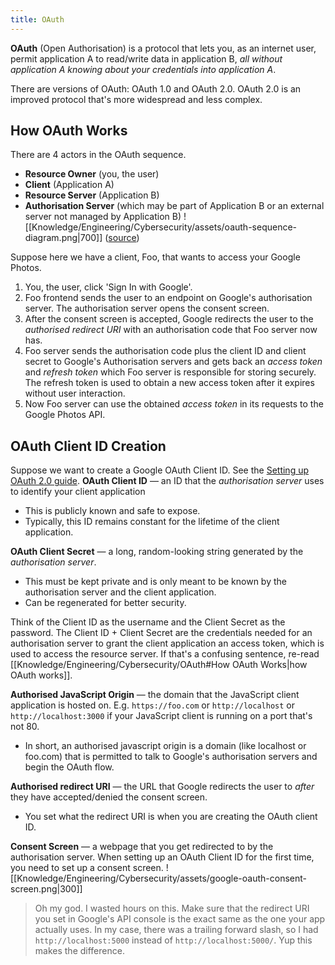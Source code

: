 ```yaml
---
title: OAuth
---
```


**OAuth** (Open Authorisation) is a protocol that lets you, as an internet user, permit application A to read/write data in application B, *all without application A knowing about your credentials into application A*.

There are versions of OAuth: OAuth 1.0 and OAuth 2.0. OAuth 2.0 is an improved protocol that's more widespread and less complex.

## How OAuth Works
There are 4 actors in the OAuth sequence.
- **Resource Owner** (you, the user)
- **Client** (Application A)
- **Resource Server** (Application B)
- **Authorisation Server** (which may be part of Application B or an external server not managed by Application B)
![[Knowledge/Engineering/Cybersecurity/assets/oauth-sequence-diagram.png|700]]
([source](https://auth0.com/docs/get-started/authentication-and-authorization-flow/authorization-code-flow))

Suppose here we have a client, Foo, that wants to access your Google Photos.
1. You, the user, click 'Sign In with Google'.
2. Foo frontend sends the user to an endpoint on Google's authorisation server. The authorisation server opens the consent screen.
3. After the consent screen is accepted, Google redirects the user to the *authorised redirect URI* with an authorisation code that Foo server now has.
4. Foo server sends the authorisation code plus the client ID and client secret to Google's Authorisation servers and gets back an *access token* and *refresh token* which Foo server is responsible for storing securely. The refresh token is used to obtain a new access token after it expires without user interaction.
5. Now Foo server can use the obtained *access token* in its requests to the Google Photos API.

## OAuth Client ID Creation
Suppose we want to create a Google OAuth Client ID. See the [Setting up OAuth 2.0 guide](https://support.google.com/cloud/answer/6158849?hl=en).
**OAuth Client ID** — an ID that the *authorisation server* uses to identify your client application
- This is publicly known and safe to expose.
- Typically, this ID remains constant for the lifetime of the client application.

**OAuth Client Secret** — a long, random-looking string generated by the *authorisation server*.
- This must be kept private and is only meant to be known by the authorisation server and the client application.
- Can be regenerated for better security.

Think of the Client ID as the username and the Client Secret as the password. The Client ID + Client Secret are the credentials needed for an authorisation server to grant the client application an access token, which is used to access the resource server. If that's a confusing sentence, re-read [[Knowledge/Engineering/Cybersecurity/OAuth#How OAuth Works|how OAuth works]].


**Authorised JavaScript Origin** — the domain that the JavaScript client application is hosted on. E.g. `https://foo.com` or `http://localhost` or `http://localhost:3000` if your JavaScript client is running on a port that's not 80.
- In short, an authorised javascript origin is a domain (like localhost or foo.com) that is permitted to talk to Google's authorisation servers and begin the OAuth flow.

**Authorised redirect URI** — the URL that Google redirects the user to *after* they have accepted/denied the consent screen.
- You set what the redirect URI is when you are creating the OAuth client ID.

**Consent Screen** — a webpage that you get redirected to by the authorisation server. When setting up an OAuth Client ID for the first time, you need to set up a consent screen.
![[Knowledge/Engineering/Cybersecurity/assets/google-oauth-consent-screen.png|300]]

> Oh my god. I wasted hours on this. Make sure that the redirect URI you set in Google's API console is the exact same as the one your app actually uses. In my case, there was a trailing forward slash, so I had `http://localhost:5000` instead of `http://localhost:5000/`. Yup this makes the difference.
